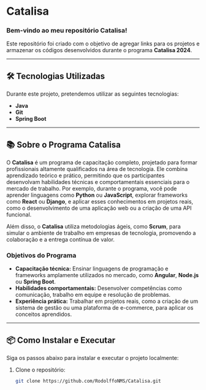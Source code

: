 # Catalisa

### Bem-vindo ao meu repositório **Catalisa**! 
Este repositório foi criado com o objetivo de agregar links para os projetos e armazenar os códigos desenvolvidos durante o programa **Catalisa 2024**.

---

## 🛠️ **Tecnologias Utilizadas**
Durante este projeto, pretendemos utilizar as seguintes tecnologias:
- **Java**
- **Git**
- **Spring Boot**

---

## 📚 **Sobre o Programa Catalisa**
O **Catalisa** é um programa de capacitação completo, projetado para formar profissionais altamente qualificados na área de tecnologia. Ele combina aprendizado teórico e prático, permitindo que os participantes desenvolvam habilidades técnicas e comportamentais essenciais para o mercado de trabalho. Por exemplo, durante o programa, você pode aprender linguagens como **Python** ou **JavaScript**, explorar frameworks como **React** ou **Django**, e aplicar esses conhecimentos em projetos reais, como o desenvolvimento de uma aplicação web ou a criação de uma API funcional.

Além disso, o **Catalisa** utiliza metodologias ágeis, como **Scrum**, para simular o ambiente de trabalho em empresas de tecnologia, promovendo a colaboração e a entrega contínua de valor.

### **Objetivos do Programa**
- **Capacitação técnica:** Ensinar linguagens de programação e frameworks amplamente utilizados no mercado, como **Angular**, **Node.js** ou **Spring Boot**.
- **Habilidades comportamentais:** Desenvolver competências como comunicação, trabalho em equipe e resolução de problemas.
- **Experiência prática:** Trabalhar em projetos reais, como a criação de um sistema de gestão ou uma plataforma de e-commerce, para aplicar os conceitos aprendidos.

---

## 📦 **Como Instalar e Executar**
Siga os passos abaixo para instalar e executar o projeto localmente:

1. Clone o repositório:
   ```bash
   git clone https://github.com/RodolffoNMS/Catalisa.git

